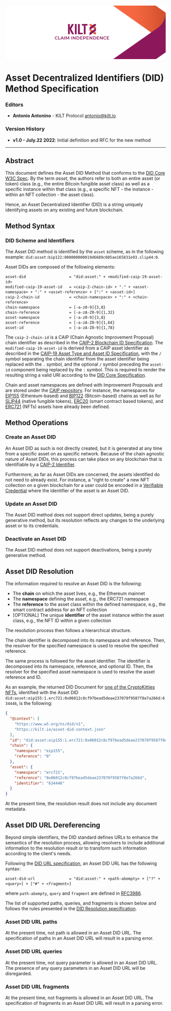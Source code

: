 [![](../../.maintain/media/kilt-header.png)](https://kilt.io)

# Asset Decentralized Identifiers (DID) Method Specification

### Editors

- **Antonio Antonino** - KILT Protocol [antonio@kilt.io](mailto:antonio@kilt.io)

### Version History

- **v1.0 - July.22 2022**: Initial definition and RFC for the new method

---

## Abstract

This document defines the Asset DID Method that conforms to the [DID Core W3C Spec][did-core-spec].
By the term *asset*, the authors refer to both an entire asset (or token) class (e.g., the entire Bitcoin fungible asset class) as well as a specific instance within that class (e.g., a specific NFT - the instance - within an NFT collection - the asset class).

Hence, an Asset Decentralized Identifier (DID) is a string uniquely identifying assets on any existing and future blockchain.

## Method Syntax

### DID Scheme and Identifiers

The Asset DID method is identified by the `asset` scheme, as in the following example: `did:asset:bip122:000000000019d6689c085ae165831e93.slip44:0`.

Asset DIDs are composed of the following elements:

```
asset-did                   = "did:asset:" + <modified-caip-19-asset-id>
modified-caip-19-asset-id   = <caip-2-chain-id> + "." + <asset-namespace> + ":" + <asset-reference> + [":" + <asset-id>]
caip-2-chain-id             = <chain-namespace> + ":" + <chain-reference>
chain-namespace             = [-a-z0-9]{3,8}
chain-reference             = [-a-zA-Z0-9]{1,32}
asset-namespace             = [-a-z0-9]{3,8}
asset-reference             = [-a-zA-Z0-9]{1,64}
asset-id                    = [-a-zA-Z0-9]{1,78}
```

The `caip-2-chain-id` is a CAIP (Chain Agnostic Improvement Proposal) chain identifier as described in the [CAIP-2 Blockchain ID Specification][caip-2-spec].
The `modified-caip-19-asset-id` is derived from a CAIP asset identifier as described in the [CAIP-19 Asset Type and Asset ID Specification][caip-19-spec], with the `/` symbol separating the chain identifier from the asset identifier being replaced with the `.` symbol, and the optional `/` symbol preceding the `asset-id` component being replaced by the `:` symbol.
This is required to render the resulting string a valid URI according to the [DID Core Specification][did-core-spec].

Chain and asset namespaces are defined with Improvement Proposals and are stored under the [CAIP repository][caip-repo].
For instance, the namespaces for [EIP155][caip-3-spec] (Ethereum-based) and [BIP122][caip-4-spec] (Bitcoin-based) chains as well as for [SLIP44][caip-20-spec] (native fungible tokens), [ERC20][caip-21-spec] (smart contract based tokens), and [ERC721][caip-22-spec] (NFTs) assets have already been defined.

## Method Operations

### Create an Asset DID

An Asset DID as such is not directly created, but it is generated at any time from a specific asset on as specific network.
Because of the chain agnostic nature of Asset DIDs, this process can take place on any blockchain that is identifiable by a [CAIP-2 Identifier][caip-2-spec].

Furthermore, as far as Asset DIDs are concerned, the assets identified do not need to already exist.
For instance, a "right to create" a new NFT collection on a given blockchain for a user could be encoded in a [Verifiable Credential][vc-spec] where the identifier of the asset is an Asset DID.

<!-- TODO: Investigate the usage of the `alsoKnownAs` property when supporting asset transfers -->

### Update an Asset DID

The Asset DID method does not support direct updates, being a purely generative method, but its resolution reflects any changes to the underlying asset or to its credentials.

### Deactivate an Asset DID

The Asset DID method does not support deactivations, being a purely generative method.

## Asset DID Resolution

The information required to resolve an Asset DID is the following:

- The **chain** on which the asset lives, e.g., the Ethereum mainnet
- The **namespace** defining the asset, e.g., the ERC721 namespace
- The **reference** to the asset class within the defined namespace, e.g., the smart contract address for an NFT collection
- [OPTIONAL] The unique **identifier** of the asset instance within the asset class, e.g., the NFT ID within a given collection

The resolution process then follows a hierarchical structure.

The chain identifier is decomposed into its namespace and reference.
Then, the resolver for the specified namespace is used to resolve the specified reference.

The same process is followed for the asset identifier.
The identifier is decomposed into its namespace, reference, and optional ID.
Then, the resolver for the specified asset namespace is used to resolve the asset reference and ID.

As an example, the returned DID Document for [one of the CryptoKitties NFTs](https://opensea.io/assets/ethereum/0x06012c8cf97bead5deae237070f9587f8e7a266d/634446), identified with the Asset DID `did:asset:eip155:1.erc721:0x06012c8cf97bead5deae237070f9587f8e7a266d:634446`, is the following:

<!-- TODO: Store the context somewhere and update this link when defined. -->

```json
{
  "@context": [
    "https://www.w3.org/ns/did/v1",
    "https://kilt.io/asset-did-context.json"
  ],
  "id": "did:asset:eip155:1.erc721:0x06012c8cf97bead5deae237070f9587f8e7a266d:634446",
  "chain": {
    "namespace": "eip155",
    "reference": "0"
  },
  "asset": {
    "namespace": "erc721",
    "reference": "0x06012c8cf97bead5deae237070f9587f8e7a266d",
    "identifier": "634446"
  }
}
```

At the present time, the resolution result does not include any document metadata.

## Asset DID URL Dereferencing

Beyond simple identifiers, the DID standard defines URLs to enhance the semantics of the resolution process, allowing resolvers to include additional information to the resolution result or to transform such information according to the client's needs.

Following the [DID URL specification][did-url-spec], an Asset DID URL has the following syntax:

```
asset-did-url               = "did:asset:" + <path-abempty> + ["?" + <query>] + ["#" + <fragment>]
```

where `path-abempty`, `query` and `fragment` are defined in [RFC3986][rfc-3986].

The list of supported paths, queries, and fragments is shown below and follows the rules presented in the [DID Resolution specification][did-resolve-spec].

### Asset DID URL paths

At the present time, not path is allowed in an Asset DID URL.
The specification of paths in an Asset DID URL will result in a parsing error.

### Asset DID URL queries

At the present time, not query parameter is allowed in an Asset DID URL.
The presence of any query parameters in an Asset DID URL will be disregarded.

### Asset DID URL fragments

At the present time, not fragments is allowed in an Asset DID URL.
The specification of fragments in an Asset DID URL will result in a parsing error.

[did-core-spec]: https://www.w3.org/TR/did-core
[did-resolve-spec]: https://w3c-ccg.github.io/did-resolution/
[did-url-spec]: https://www.w3.org/TR/did-core/#did-url-syntax
[caip-repo]: https://github.com/ChainAgnostic/CAIPs
[caip-2-spec]: https://github.com/ChainAgnostic/CAIPs/blob/master/CAIPs/caip-2.md
[caip-3-spec]: https://github.com/ChainAgnostic/CAIPs/blob/master/CAIPs/caip-3.md
[caip-4-spec]: https://github.com/ChainAgnostic/CAIPs/blob/master/CAIPs/caip-4.md
[caip-19-spec]: https://github.com/ChainAgnostic/CAIPs/blob/master/CAIPs/caip-19.md
[caip-20-spec]: https://github.com/ChainAgnostic/CAIPs/blob/master/CAIPs/caip-20.md
[caip-21-spec]: https://github.com/ChainAgnostic/CAIPs/blob/master/CAIPs/caip-21.md
[caip-22-spec]: https://github.com/ChainAgnostic/CAIPs/blob/master/CAIPs/caip-22.md
[rfc-3986]: https://www.w3.org/TR/did-core/#bib-rfc3986
[vc-spec]: https://www.w3.org/TR/2022/REC-vc-data-model-20220303/
